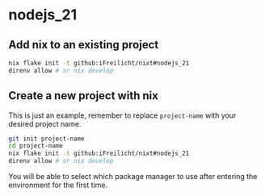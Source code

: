 # nodejs_21

## Add nix to an existing project

```sh
nix flake init -t github:iFreilicht/nixt#nodejs_21
direnv allow # or nix develop
```

## Create a new project with nix

This is just an example, remember to replace `project-name` with your desired project name.

```sh
git init project-name
cd project-name
nix flake init -t github:iFreilicht/nixt#nodejs_21
direnv allow # or nix develop
```

You will be able to select which package manager to use after entering the environment for the first time.